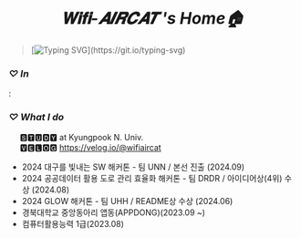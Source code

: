 # <div align=center> _𝐖𝐢𝐟𝐢-𝑨𝑰𝑹𝑪𝑨𝑻 's Home🏠_ </div>

> [![Typing SVG](https://readme-typing-svg.demolab.com?font=Shrikhand&pause=6000&color=000000&random=false&width=450&lines=%20"%20+☺︎+Do+what+makes+you+happy+☺︎+%20")](https://git.io/typing-svg)
### **_♡ In_**
: 

### **_♡ What I do_**
&nbsp;&nbsp;&nbsp;&nbsp; 🆂🆃🆄🅳🆈 at Kyungpook N. Univ. </br>
&nbsp;&nbsp;&nbsp;&nbsp; 🆅🅴🅻🅾🅶 https://velog.io/@wifiaircat

- 2024 대구를 빛내는 SW 해커톤 - 팀 UNN / 본선 진출 (2024.09)
- 2024 공공데이터 활용 도로 관리 효율화 해커톤 - 팀 DRDR / 아이디어상(4위) 수상 (2024.08)
- 2024 GLOW 해커톤 - 팀 UHH / README상 수상 (2024.06)
- 경북대학교 중앙동아리 앱동(APPDONG)(2023.09 ~)
- 컴퓨터활용능력 1급(2023.08)
